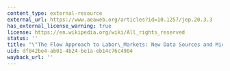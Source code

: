 ```yaml
---
content_type: external-resource
external_url: https://www.aeaweb.org/articles?id=10.1257/jep.20.3.3
has_external_license_warning: true
license: https://en.wikipedia.org/wiki/All_rights_reserved
status: ''
title: "\"The Flow Approach to Labor\_Markets: New Data Sources and Micro-Macro Links.\""
uid: df842be4-ab01-4b24-be1a-eb14c76c4904
wayback_url: ''
---
```

